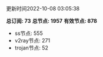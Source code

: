 更新时间2022-10-08 03:05:38

**总订阅: 73**
**总节点: 1957**
**有效节点: 878**
- ss节点: 555
- v2ray节点: 271
- trojan节点: 52
